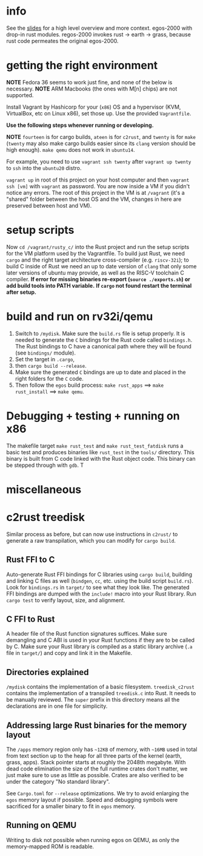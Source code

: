 # info
See the [slides](https://docs.google.com/presentation/d/10hhuhs7llfoi1PVC1HcoEz6FisEelULdneU84EUE_8o/edit?usp=sharing) for a high level overview and more context. egos-2000 with drop-in rust modules. regos-2000 invokes rust -> earth -> grass, because rust code permeates the original egos-2000.

# getting the right environment
**NOTE** Fedora 36 seems to work just fine, and none of the below is necessary.
**NOTE** ARM Macbooks (the ones with M[n] chips) are not supported.

Install Vagrant by Hashicorp for your (`x86`) OS and a hypervisor (KVM, VirtualBox, etc on Linux x86), set those up. Use the provided `Vagrantfile`.

**Use the following steps whenever running or developing.**  

**NOTE** `fourteen` is for cargo builds, `ateen` is for `c2rust`, and `twenty` is for `make` (`twenty` may also make cargo builds easier since its `clang` version should be high enough). `make qemu` does not work in `ubuntu14`. 

For example, you need to use `vagrant ssh twenty` after `vagrant up twenty` to `ssh` into the `ubuntu20` distro.

`vagrant up` in root of this project on your host computer and then `vagrant ssh [vm]` with `vagrant` as password. You are now inside a VM if you didn't notice any errors. The root of this project in the VM is at `/vagrant` (it's a "shared" folder between the host OS and the VM, changes in here are preserved between host and VM). 

# setup scripts
Now `cd /vagrant/rusty_c/` into the Rust project and run the setup scripts for the VM platform used by the Vagrantfile. To build just Rust, we need `cargo` and the right target architecture cross-compiler (e.g. `riscv-32i`); to build C inside of Rust we need an up to date version of `clang` that only some later versions of ubuntu may provide, as well as the RISC-V toolchain C compiler.
**If error for missing binaries re-export (`source ./exports.sh`) or add build tools into PATH variable.**
**If `cargo` not found restart the terminal after setup.**

# build and run on rv32i/qemu
1. Switch to `/mydisk`. Make sure the `build.rs` file is setup properly. It is needed to generate the `C` bindings for the Rust code called `bindings.h`. The Rust bindings to C have a canonical path where they will be found (see `bindings/` module).
2. Set the target in `.cargo`, 
3. then `cargo build --release`. 
4. Make sure the generated `C` bindings are up to date and placed in the right folders for the `C` code. 
5. Then follow the `egos` build process: `make rust_apps` ==> `make rust_install` ==> `make qemu`. 

# Debugging + testing + running on x86
The makefile target `make rust_test` and `make rust_test_fatdisk` runs a basic test and produces binaries like `rust_test` in the `tools/` directory. This binary is built from C code linked with the Rust object code. This binary can be stepped through with `gdb`. T

# miscellaneous
# c2rust treedisk
Similar process as before, but can now use instructions in `c2rust/` to generate a raw transpilation, which you can modify for `cargo build`.

## Rust FFI to C
Auto-generate Rust FFI bindings for C libraries using `cargo build`, building and linking C files as well (`bindgen`, `cc`, etc. using the build script `build.rs`). Look for `bindings.rs` in `target/` to see what they look like. The generated FFI bindings are dumped with the `include!` macro into your Rust library. Run `cargo test` to verify layout, size, and alignment. 

## C FFI to Rust
A header file of the Rust function signatures suffices. Make sure demangling and C ABI is used in your Rust functions if they are to be called by C. Make sure your Rust library is compiled as a static library archive (`.a` file in `target/`) and copy and link it in the Makefile.

## Directories explained
`/mydisk` contains the implementation of a basic filesystem. `treedisk_c2rust` contains the implementation of a transpiled `treedisk.c` into Rust. It needs to be manually reviewed. The `super` prefix in this directory means all the declarations are in one file for simplicity.

## Addressing large Rust binaries for the memory layout
The `/apps` memory region only has `~12KB` of memory, with `~16MB` used in total from text section up to the heap for all three parts of the kernel (earth, grass, apps). Stack pointer starts at roughly the 2048th megabyte. With dead code elimination the size of the full runtime crates don't matter, we just make sure to use as little as possible. Crates are also verified to be under the category "No standard library".

See `Cargo.toml` for `--release` optimizations. We try to avoid enlarging the `egos` memory layout if possible. Speed and debugging symbols were sacrificed for a smaller binary to fit in `egos` memory.

## Running on QEMU
Writing to disk not possible when running egos on QEMU, as only the memory-mapped ROM is readable.
